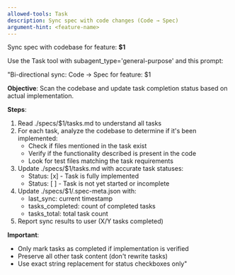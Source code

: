 ```yaml
---
allowed-tools: Task
description: Sync spec with code changes (Code → Spec)
argument-hint: <feature-name>
---
```


Sync spec with codebase for feature: **$1**

Use the Task tool with subagent_type='general-purpose' and this prompt:

"Bi-directional sync: Code → Spec for feature: $1

**Objective**: Scan the codebase and update task completion status based on actual implementation.

**Steps**:
1. Read ./specs/$1/tasks.md to understand all tasks
2. For each task, analyze the codebase to determine if it's been implemented:
   - Check if files mentioned in the task exist
   - Verify if the functionality described is present in the code
   - Look for test files matching the task requirements
3. Update ./specs/$1/tasks.md with accurate task statuses:
   - Status: [x] - Task is fully implemented
   - Status: [ ] - Task is not yet started or incomplete
4. Update ./specs/$1/.spec-meta.json with:
   - last_sync: current timestamp
   - tasks_completed: count of completed tasks
   - tasks_total: total task count
5. Report sync results to user (X/Y tasks completed)

**Important**:
- Only mark tasks as completed if implementation is verified
- Preserve all other task content (don't rewrite tasks)
- Use exact string replacement for status checkboxes only"
